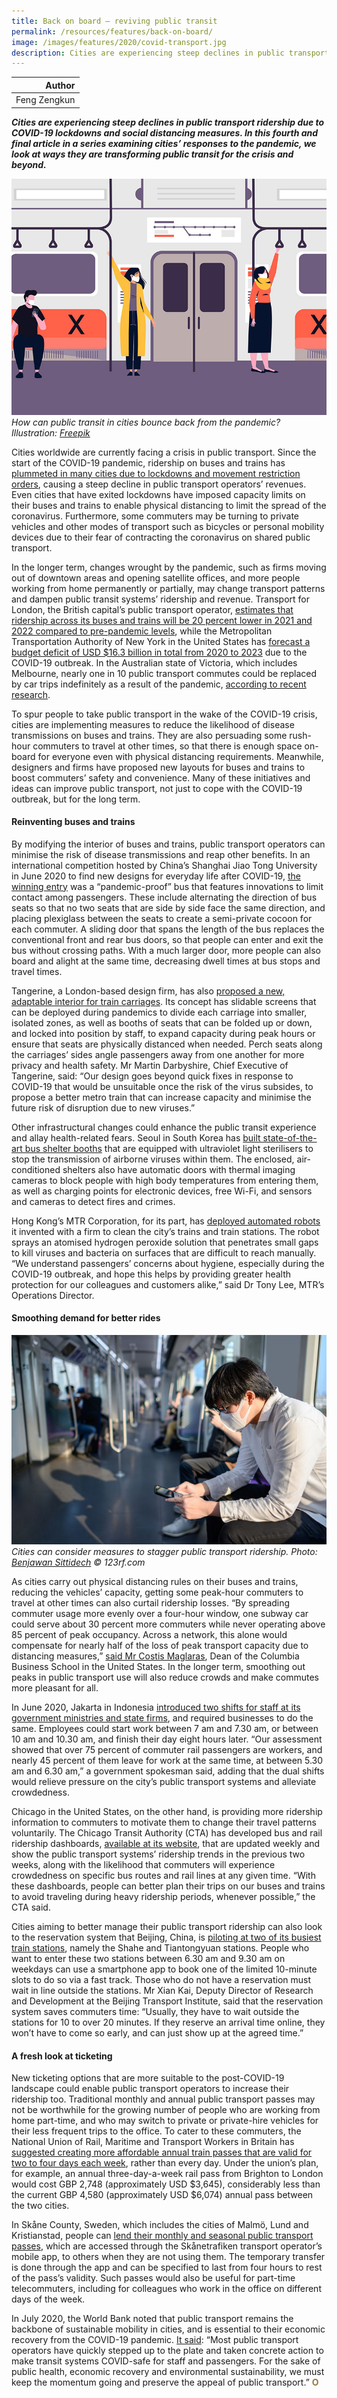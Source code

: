 ```yaml
---
title: Back on board — reviving public transit
permalink: /resources/features/back-on-board/
image: /images/features/2020/covid-transport.jpg
description: Cities are experiencing steep declines in public transport ridership due to COVID-19 lockdowns and social distancing measures. In this fourth and final article in a series examining cities’ responses to the pandemic, we look at ways they are transforming public transit for the crisis and beyond.
---
```


| Author |
|---:|
| Feng Zengkun |

***Cities are experiencing steep declines in public transport ridership due to COVID-19 lockdowns and social distancing measures. In this fourth and final article in a series examining cities’ responses to the pandemic, we look at ways they are transforming public transit for the crisis and beyond.***

![How can public transit in cities bounce back from the pandemic?](/images/features/2020/covid-transport.jpg/)*How can public transit in cities bounce back from the pandemic? Illustration: [Freepik](http://www.freepik.com)*

Cities worldwide are currently facing a crisis in public transport. Since the start of the COVID-19 pandemic, ridership on buses and trains has [plummeted in many cities due to lockdowns and movement restriction orders](https://www.straitstimes.com/singapore/transport/public-transport-usage-plummets-as-more-stay-home), causing a steep decline in public transport operators’ revenues. Even cities that have exited lockdowns have imposed capacity limits on their buses and trains to enable physical distancing to limit the spread of the coronavirus. Furthermore, some commuters may be turning to private vehicles and other modes of transport such as bicycles or personal mobility devices due to their fear of contracting the coronavirus on shared public transport. 

In the longer term, changes wrought by the pandemic, such as firms moving out of downtown areas and opening satellite offices, and more people working from home permanently or partially, may change transport patterns and dampen public transit systems’ ridership and revenue. Transport for London, the British capital’s public transport operator, [estimates that ridership across its buses and trains will be 20 percent lower in 2021 and 2022 compared to pre-pandemic levels](https://www.london.gov.uk/press-releases/assembly/tfl-commissioner-faces-london-assembly-questioning), while the Metropolitan Transportation Authority of New York in the United States has [forecast a budget deficit of USD $16.3 billion in total from 2020 to 2023](https://www.osc.state.ny.us/files/reports/osdc/pdf/report-5-2021.pdf) due to the COVID-19 outbreak. In the Australian state of Victoria, which includes Melbourne, nearly one in 10 public transport commutes could be replaced by car trips indefinitely as a result of the pandemic, [according to recent research](https://www.theage.com.au/national/victoria/back-to-cars-public-transport-expected-to-take-post-pandemic-beating-20200828-p55q6q.html).

To spur people to take public transport in the wake of the COVID-19 crisis, cities are implementing measures to reduce the likelihood of disease transmissions on buses and trains. They are also persuading some rush-hour commuters to travel at other times, so that there is enough space on-board for everyone even with physical distancing requirements. Meanwhile, designers and firms have proposed new layouts for buses and trains to boost commuters’ safety and convenience. Many of these initiatives and ideas can improve public transport, not just to cope with the COVID-19 outbreak, but for the long term.

#### **Reinventing buses and trains**

By modifying the interior of buses and trains, public transport operators can minimise the risk of disease transmissions and reap other benefits. In an international competition hosted by China’s Shanghai Jiao Tong University in June 2020 to find new designs for everyday life after COVID-19, [the winning entry](https://www.straitstimes.com/singapore/pandemic-proof-bus-by-sporean-and-3-others-wins-design-contest) was a “pandemic-proof” bus that features innovations to limit contact among passengers. These include alternating the direction of bus seats so that no two seats that are side by side face the same direction, and placing plexiglass between the seats to create a semi-private cocoon for each commuter. A sliding door that spans the length of the bus replaces the conventional front and rear bus doors, so that people can enter and exit the bus without crossing paths. With a much larger door, more people can also board and alight at the same time, decreasing dwell times at bus stops and travel times. 

Tangerine, a London-based design firm, has also [proposed a new, adaptable interior for train carriages](https://tangerine.net/en/metamorphosis-a-design-vision-for-metro-travel-post-covid/). Its concept has slidable screens that can be deployed during pandemics to divide each carriage into smaller, isolated zones, as well as booths of seats that can be folded up or down, and locked into position by staff, to expand capacity during peak hours or ensure that seats are physically distanced when needed. Perch seats along the carriages’ sides angle passengers away from one another for more privacy and health safety. Mr Martin Darbyshire, Chief Executive of Tangerine, said: “Our design goes beyond quick fixes in response to COVID-19 that would be unsuitable once the risk of the virus subsides, to propose a better metro train that can increase capacity and minimise the future risk of disruption due to new viruses.”

Other infrastructural changes could enhance the public transit experience and allay health-related fears. Seoul in South Korea has [built state-of-the-art bus shelter booths](http://www.koreaherald.com/view.php?ud=20200806000634) that are equipped with ultraviolet light sterilisers to stop the transmission of airborne viruses within them. The enclosed, air-conditioned shelters also have automatic doors with thermal imaging cameras to block people with high body temperatures from entering them, as well as charging points for electronic devices, free Wi-Fi, and sensors and cameras to detect fires and crimes. 

Hong Kong’s MTR Corporation, for its part, has [deployed automated robots](http://www.mtr.com.hk/archive/corporate/en/press_release/PR-20-020-E.pdf) it invented with a firm to clean the city’s trains and train stations. The robot sprays an atomised hydrogen peroxide solution that penetrates small gaps to kill viruses and bacteria on surfaces that are difficult to reach manually. “We understand passengers’ concerns about hygiene, especially during the COVID-19 outbreak, and hope this helps by providing greater health protection for our colleagues and customers alike,” said Dr Tony Lee, MTR’s Operations Director.    

#### **Smoothing demand for better rides**

![Cities can consider measures to stagger public transport ridership](/images/features/2020/covid-metro.jpg/)*Cities can consider measures to stagger public transport ridership. Photo: [Benjawan Sittidech](https://www.123rf.com/profile_zephyr18) © 123rf.com*

As cities carry out physical distancing rules on their buses and trains, reducing the vehicles’ capacity, getting some peak-hour commuters to travel at other times can also curtail ridership losses. “By spreading commuter usage more evenly over a four-hour window, one subway car could serve about 30 percent more commuters while never operating above 85 percent of peak occupancy. Across a network, this alone would compensate for nearly half of the loss of peak transport capacity due to distancing measures,” [said Mr Costis Maglaras](https://www.forbes.com/sites/columbiabusinessschool/2020/08/07/reconsider-9-to-5-work-schedule/?sh=3a8a81d9440d), Dean of the Columbia Business School in the United States. In the longer term, smoothing out peaks in public transport use will also reduce crowds and make commutes more pleasant for all.

In June 2020, Jakarta in Indonesia [introduced two shifts for staff at its government ministries and state firms](https://www.straitstimes.com/asia/se-asia/coronavirus-indonesia-orders-jakarta-firms-to-implement-new-working-hours), and required businesses to do the same. Employees could start work between 7 am and 7.30 am, or between 10 am and 10.30 am, and finish their day eight hours later. “Our assessment showed that over 75 percent of commuter rail passengers are workers, and nearly 45 percent of them leave for work at the same time, at between 5.30 am and 6.30 am,” a government spokesman said, adding that the dual shifts would relieve pressure on the city’s public transport systems and alleviate crowdedness. 

Chicago in the United States, on the other hand, is providing more ridership information to commuters to motivate them to change their travel patterns voluntarily. The Chicago Transit Authority (CTA) has developed bus and rail ridership dashboards, [available at its website](https://www.transitchicago.com/coronavirus/dashboard/), that are updated weekly and show the public transport systems’ ridership trends in the previous two weeks, along with the likelihood that commuters will experience crowdedness on specific bus routes and rail lines at any given time. “With these dashboards, people can better plan their trips on our buses and trains to avoid traveling during heavy ridership periods, whenever possible,” the CTA said.

Cities aiming to better manage their public transport ridership can also look to the reservation system that Beijing, China, is [piloting at two of its busiest train stations](https://peoplesdaily.pdnews.cn/china/podcast-story-in-the-story-3-9-2020-mon-131432.html), namely the Shahe and Tiantongyuan stations. People who want to enter these two stations between 6.30 am and 9.30 am on weekdays can use a smartphone app to book one of the limited 10-minute slots to do so via a fast track. Those who do not have a reservation must wait in line outside the stations. Mr Xian Kai, Deputy Director of Research and Development at the Beijing Transport Institute, said that the reservation system saves commuters time: “Usually, they have to wait outside the stations for 10 to over 20 minutes. If they reserve an arrival time online, they won’t have to come so early, and can just show up at the agreed time.” 

#### **A fresh look at ticketing**

New ticketing options that are more suitable to the post-COVID-19 landscape could enable public transport operators to increase their ridership too. Traditional monthly and annual public transport passes may not be worthwhile for the growing number of people who are working from home part-time, and who may switch to private or private-hire vehicles for their less frequent trips to the office. To cater to these commuters, the National Union of Rail, Maritime and Transport Workers in Britain has [suggested creating more affordable annual train passes that are valid for two to four days each week](https://www.theguardian.com/money/2020/aug/18/cut-rail-fares-to-counter-covid-slump-in-train-travel-watchdog-urges), rather than every day. Under the union’s plan, for example, an annual three-day-a-week rail pass from Brighton to London would cost GBP 2,748 (approximately USD $3,645), considerably less than the current GBP 4,580 (approximately USD $6,074) annual pass between the two cities. 

In Skåne County, Sweden, which includes the cities of Malmö, Lund and Kristianstad, people can [lend their monthly and seasonal public transport passes](https://translate.google.com/translate?hl=en&sl=sv&u=https://www.skanetrafiken.se/biljetter/app2/mitt-konto/&prev=search&pto=aue), which are accessed through the Skånetrafiken transport operator’s mobile app, to others when they are not using them. The temporary transfer is done through the app and can be specified to last from four hours to rest of the pass’s validity. Such passes would also be useful for part-time telecommuters, including for colleagues who work in the office on different days of the week. 

In July 2020, the World Bank noted that public transport remains the backbone of sustainable mobility in cities, and is essential to their economic recovery from the COVID-19 pandemic. [It said](https://blogs.worldbank.org/transport/fight-against-covid-19-public-transport-should-be-hero-not-villain): “Most public transport operators have quickly stepped up to the plate and taken concrete action to make transit systems COVID-safe for staff and passengers. For the sake of public health, economic recovery and environmental sustainability, we must keep the momentum going and preserve the appeal of public transport.” **<font color="#967942">O</font>**
